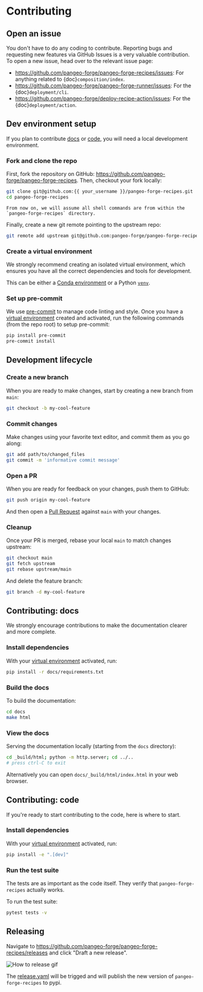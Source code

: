 # Contributing

## Open an issue

You don't have to do any coding to contribute.
Reporting bugs and requesting new features via GitHub Issues is a very valuable contribution.
To open a new issue, head over to the relevant issue page:

- <https://github.com/pangeo-forge/pangeo-forge-recipes/issues>:
For anything related to {doc}`composition/index`.
- <https://github.com/pangeo-forge/pangeo-forge-runner/issues>:
For the {doc}`deployment/cli`.
- <https://github.com/pangeo-forge/deploy-recipe-action/issues>:
For the {doc}`deployment/action`.

## Dev environment setup

If you plan to contribute [docs](#contributing-docs) or [code](#contributing-code),
you will need a local development environment.

### Fork and clone the repo

First, fork the repository on GitHub: <https://github.com/pangeo-forge/pangeo-forge-recipes>.
Then, checkout your fork locally:

```bash
git clone git@github.com:{{ your_username }}/pangeo-forge-recipes.git
cd pangeo-forge-recipes
```

```{note}
From now on, we will assume all shell commands are from within the
`pangeo-forge-recipes` directory.
```

Finally, create a new git remote pointing to the upstream repo:

```bash
git remote add upstream git@github.com:pangeo-forge/pangeo-forge-recipes.git
```


### Create a virtual environment

We strongly recommend creating an isolated virtual environment,
which ensures you have all the correct dependencies and tools for development.

This can be either a
[Conda environment](https://docs.conda.io/projects/conda/en/latest/user-guide/tasks/manage-environments.html)
or a Python [`venv`](https://docs.python.org/3/library/venv.html).

### Set up pre-commit

We use [pre-commit](https://pre-commit.com/) to manage code linting and style.
Once you have a [virtual environment](#create-a-virtual-environment) created and activated,
run the following commands (from the repo root) to setup pre-commit:

```bash
pip install pre-commit
pre-commit install
```

## Development lifecycle

### Create a new branch

When you are ready to make changes, start by creating a new branch from `main`:

```bash
git checkout -b my-cool-feature
```

### Commit changes

Make changes using your favorite text editor, and commit them as you go along:

```bash
git add path/to/changed_files
git commit -m 'informative commit message'
```

### Open a PR

When you are ready for feedback on your changes, push them to GitHub:

```bash
git push origin my-cool-feature
```

And then open a [Pull Request](https://github.com/pangeo-forge/pangeo-forge-recipes/pulls)
against `main` with your changes.

### Cleanup

Once your PR is merged, rebase your local `main` to match changes upstream:

```bash
git checkout main
git fetch upstream
git rebase upstream/main
```

And delete the feature branch:

```bash
git branch -d my-cool-feature
```

## Contributing: docs

We strongly encourage contributions to make the documentation clearer and more complete.

### Install dependencies

With your [virtual environment](#create-a-virtual-environment) activated, run:

```bash
pip install -r docs/requirements.txt
```

### Build the docs

To build the documentation:

```bash
cd docs
make html
```

### View the docs

Serving the documentation locally (starting from the `docs` directory):

```bash
cd _build/html; python -m http.server; cd ../..
# press ctrl-C to exit
```

Alternatively you can open `docs/_build/html/index.html` in your web browser.

## Contributing: code

If you're ready to start contributing to the code, here is where to start.

### Install dependencies

With your [virtual environment](#create-a-virtual-environment) activated, run:

```bash
pip install -e ".[dev]"
```

### Run the test suite

The tests are as important as the code itself.
They verify that `pangeo-forge-recipes` actually works.

To run the test suite:

```bash
pytest tests -v
```

## Releasing

Navigate to <https://github.com/pangeo-forge/pangeo-forge-recipes/releases> and click "Draft a new release".

![How to release gif](https://github.com/pangeo-forge/pangeo-forge-recipes/assets/15016780/c6132967-4f6d-49d9-96eb-48a687130f97)

The [release.yaml](https://github.com/pangeo-forge/pangeo-forge-recipes/blob/main/.github/workflows/release.yaml) will be trigged and will publish the new version of `pangeo-forge-recipes` to pypi.
